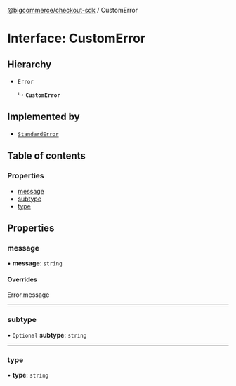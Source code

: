 [@bigcommerce/checkout-sdk](../README.md) / CustomError

# Interface: CustomError

## Hierarchy

- `Error`

  ↳ **`CustomError`**

## Implemented by

- [`StandardError`](../classes/StandardError.md)

## Table of contents

### Properties

- [message](CustomError.md#message)
- [subtype](CustomError.md#subtype)
- [type](CustomError.md#type)

## Properties

### message

• **message**: `string`

#### Overrides

Error.message

___

### subtype

• `Optional` **subtype**: `string`

___

### type

• **type**: `string`
